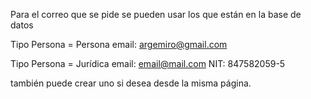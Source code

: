 ﻿

Para el correo que se pide se pueden usar los que están en la base de datos

Tipo Persona = Persona
email: argemiro@gmail.com

Tipo Persona = Jurídica
email: email@mail.com
NIT: 847582059-5

también puede crear uno si desea desde la misma página.